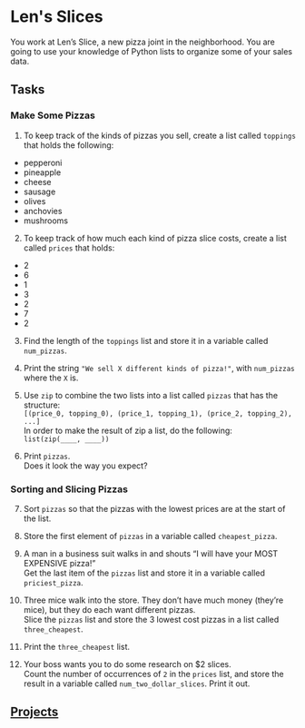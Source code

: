 # Len's Slices

You work at Len’s Slice, a new pizza joint in the neighborhood. You are going to use your knowledge of Python lists to organize some of your sales data.

## Tasks

### Make Some Pizzas

1. To keep track of the kinds of pizzas you sell, create a list called ```toppings``` that holds the following:
  * pepperoni
  * pineapple
  * cheese
  * sausage
  * olives
  * anchovies
  * mushrooms

2. To keep track of how much each kind of pizza slice costs, create a list called ```prices``` that holds:
  * 2
  * 6
  * 1
  * 3
  * 2
  * 7
  * 2

3. Find the length of the ```toppings``` list and store it in a variable called ```num_pizzas```.


4. Print the string ```"We sell X different kinds of pizza!"```, with ```num_pizzas``` where the ```X``` is.


5. Use ```zip``` to combine the two lists into a list called ```pizzas``` that has the structure:
<br />```[(price_0, topping_0), (price_1, topping_1), (price_2, topping_2), ...]```
<br />In order to make the result of zip a list, do the following:
<br />```list(zip(____, ____))```

6. Print ```pizzas```.
<br />Does it look the way you expect?

### Sorting and Slicing Pizzas
7. Sort ```pizzas``` so that the pizzas with the lowest prices are at the start of the list.

8. Store the first element of ```pizzas``` in a variable called ```cheapest_pizza```.

9. A man in a business suit walks in and shouts “I will have your MOST EXPENSIVE pizza!”
<br />Get the last item of the ```pizzas``` list and store it in a variable called ```priciest_pizza```.

10. Three mice walk into the store. They don’t have much money (they’re mice), but they do each want different pizzas.
<br />Slice the ```pizzas``` list and store the 3 lowest cost pizzas in a list called ```three_cheapest```.

11. Print the ```three_cheapest``` list.

12. Your boss wants you to do some research on $2 slices.
<br />Count the number of occurrences of ```2``` in the ```prices``` list, and store the result in a variable called ```num_two_dollar_slices```. Print it out.

## [Projects](answer.py)
